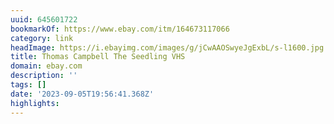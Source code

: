 ```yaml
---
uuid: 645601722
bookmarkOf: https://www.ebay.com/itm/164673117066
category: link
headImage: https://i.ebayimg.com/images/g/jCwAAOSwyeJgExbL/s-l1600.jpg
title: Thomas Campbell The Seedling VHS
domain: ebay.com
description: ''
tags: []
date: '2023-09-05T19:56:41.368Z'
highlights: 
---
```



